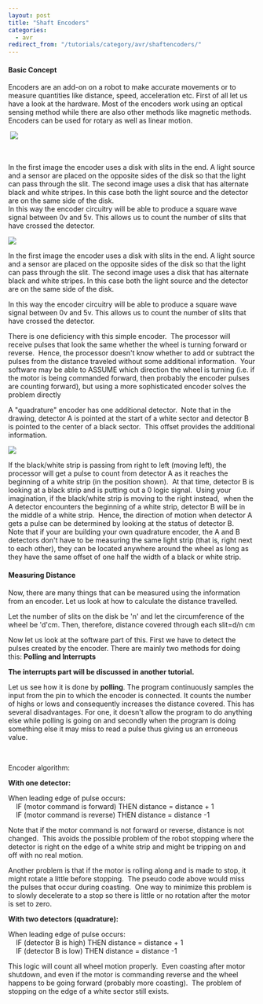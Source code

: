 ```yaml
---
layout: post
title: "Shaft Encoders"
categories:
  - avr
redirect_from: "/tutorials/category/avr/shaftencoders/"
---
```


#### Basic Concept

Encoders are an add-on on a robot to make accurate movements or to measure quantities like distance, speed, acceleration etc. First of all let us have a look at the hardware. Most of the encoders work using an optical sensing method while there are also other methods like magnetic methods. Encoders can be used for rotary as well as linear motion.

 ![][1]

 

In the first image the encoder uses a disk with slits in the end. A light source and a sensor are placed on the opposite sides of the disk so that the light can pass through the slit. The second image uses a disk that has alternate black and white stripes. In this case both the light source and the detector are on the same side of the disk.  
In this way the encoder circuitry will be able to produce a square wave signal between 0v and 5v. This allows us to count the number of slits that have crossed the detector.

![][2]

In the first image the encoder uses a disk with slits in the end. A light source and a sensor are placed on the opposite sides of the disk so that the light can pass through the slit. The second image uses a disk that has alternate black and white stripes. In this case both the light source and the detector are on the same side of the disk.

In this way the encoder circuitry will be able to produce a square wave signal between 0v and 5v. This allows us to count the number of slits that have crossed the detector.

There is one deficiency with this simple encoder.  The processor will receive pulses that look the same whether the wheel is turning forward or reverse.  Hence, the processor doesn't know whether to add or subtract the pulses from the distance traveled without some additional information.  Your software may be able to ASSUME which direction the wheel is turning (i.e. if the motor is being commanded forward, then probably the encoder pulses are counting forward), but using a more sophisticated encoder solves the problem directly

A "quadrature" encoder has one additional detector.  Note that in the drawing, detector A is pointed at the start of a white sector and detector B is pointed to the center of a black sector.  This offset provides the additional information.

![][3]

If the black/white strip is passing from right to left (moving left), the processor will get a pulse to count from detector A as it reaches the beginning of a white strip (in the position shown).  At that time, detector B is looking at a black strip and is putting out a 0 logic signal.  Using your imagination, if the black/white strip is moving to the right instead,  when the A detector encounters the beginning of a white strip, detector B will be in the middle of a white strip.  Hence, the direction of motion when detector A gets a pulse can be determined by looking at the status of detector B.    Note that if your are building your own quadrature encoder, the A and B detectors don't have to be measuring the same light strip (that is, right next to each other), they can be located anywhere around the wheel as long as they have the same offset of one half the width of a black or white strip.

#### Measuring Distance

Now, there are many things that can be measured using the information from an encoder. Let us look at how to calculate the distance travelled.

Let the number of slits on the disk be 'n' and let the circumference of the wheel be 'd'cm. Then, therefore, distance covered through each slit=d/n cm

Now let us look at the software part of this. First we have to detect the pulses created by the encoder. There are mainly two methods for doing this: **Polling and Interrupts**

**The interrupts part will be discussed in another tutorial.**

Let us see how it is done by **polling**. The program continuously samples the input from the pin to which the encoder is connected. It counts the number of highs or lows and consequently increases the distance covered. This has several disadvantages. For one, it doesn't allow the program to do anything else while polling is going on and secondly when the program is doing something else it may miss to read a pulse thus giving us an erroneous value.

 

Encoder algorithm:

**With one detector:**

When leading edge of pulse occurs:  
    IF (motor command is forward) THEN distance = distance + 1  
    IF (motor command is reverse) THEN distance = distance -1

Note that if the motor command is not forward or reverse, distance is not changed.  This avoids the possible problem of the robot stopping where the detector is right on the edge of a white strip and might be tripping on and off with no real motion. 

Another problem is that if the motor is rolling along and is made to stop, it might rotate a little before stopping.  The pseudo code above would miss the pulses that occur during coasting.  One way to minimize this problem is to slowly decelerate to a stop so there is little or no rotation after the motor is set to zero.

**With two detectors (quadrature):**

When leading edge of pulse occurs:  
    IF (detector B is high) THEN distance = distance + 1  
    IF (detector B is low) THEN distance = distance -1

This logic will count all wheel motion properly.  Even coasting after motor shutdown, and even if the motor is commanding reverse and the wheel happens to be going forward (probably more coasting).  The problem of stopping on the edge of a white sector still exists. 

[1]: https://lh6.googleusercontent.com/-1IZIB7l9cvg/UEG64ve2bDI/AAAAAAAAAEk/lXtezMeO6dQ/s372/Capture.jpg
[2]: https://lh5.googleusercontent.com/-tuiGlZykJbs/UEG7OMQv5eI/AAAAAAAAAEs/CcIzc-25Zx0/s278/Capture1.jpg
[3]: https://lh3.googleusercontent.com/-PPndQDKY2eg/UEG7hERxYtI/AAAAAAAAAE0/O72-PkDsVik/s571/Capture3.jpg
